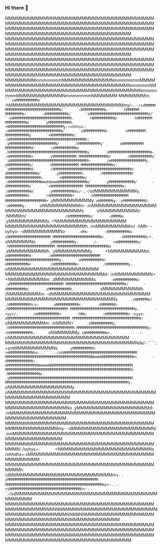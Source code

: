 ### Hi there 👋
MMMMMMMMMMMMMMMMMMMMMMMMMMMMMMMMMMMMMMMMMMMMMMMMMMMMMMMMMMMMMMMMMMMMMMMMMMMMMMMMMMMMMMMMMMMMMMMMMMMMMMMMMMMMMMMMMMMMMMMMMMMMMMMMMMMMMMMMMMMMMMMMMMMMMM
MMMMMMMMMMMMMMMMMMMMMMMMMMMMMMMMMMMMMMMMMMMMMMMMMMMMMMMMMMMMMMMMMMMMMMMMMMMMMMMMMMMMMMMMMMMMMMMMMMMMMMMMMMMMMMMMMMMMMMMMMMMMMMMMMMMMMMMMMMMMMMMMMMMMMM
MMMMMMMMMMMMMMMMMMMMMMMMMMMMMMMMMMMMMMMMMMMMMMMMMMMMMMMMMMMMMMMMMMMMMMMMMMMMMMMMMMMMMMMMMMMMMMMMMMMMMMMMMMMMMMMMMMMMMMMMMMMMMMMMMMMMMMMMMMMMMMMMMMMMMM
MMMMMMMMmmmmmmmNMMMMMMMMMMMMNmmmmmmmMMMMMMMMMMMMMMMMMMMMMMMMMMMMMMMMMMMMNmmmmmNMMMMMMMMMMMMMMMMMMMMMMMMMMMMMMMMMMMMNmmmmmmmMMMMMMMMMMMMNmmmmmmmNMMMMMM
MMMMMMMm:``  ```+mMMMMMMMMMMo```  ``:hMMMMMMMMMMMMMMMMMMMMMMMMMMMMMMmy/-.`````.-/sdMMMMMMMMMMMMMMMMMMMMMMMMMMMMMMm:``    `:NMMMMMMMMMMo.``  ` `hMMMMMM
MMMMMMMMm:       -dMMMMMMMMMNs`      `sMMMMMMMMMMMMMMMMMMMMMMMMMMMd/`             `-yNMMMMMMMMMMMMMMMMMMMMMMMMMMh.       +NMMMMMMMMMN/       -hMMMMMMM
MMMMMMMMMNo       `yMMMMMMMMMMh.       +NMMMMMMMMMMMMMMMMMMMMMMMMMy:+shhhso:.        :mMMMMMMMMMMMMMMMMMMMMMMMMo`      `sNMMMMMMMMMd-       :mMMMMMMMM
MMMMMMMMMMMy`      `+NMMMMMMMMMm:       :mMMMMMMMMMMMMMMMMMMMMMMMMMMMMMMMMMMNh:       .yMMMMMMMMMMMMMMMMMMMMMN/       .hMMMMMMMMMMy`       oNMMMMMMMMM
MMMMMMMMMMMMd-       :mMMMMMMMMMNo       .hMMMMMMMMMMMMMMMMMMMMMMMMMMMMMMMMMMMNy`      `oMMMMMMMMMMMMMMMMMMMm-       :mMMMMMMMMMN+`      .yMMMMMMMMMMM
MMMMMMMMMMMMMN/       .hMMMMMMMMMMs`      `sNMMMMMMMMMMMMMMMMMMMMMMMMMMMMMMMMMMMh-       /mMMMMMMMMMMMMMMMMy.       oNMMMMMMMMMm/       -dMMMMMMMMMMMM
MMMMMMMMMMMMMMNs`      `sMMMMMMMMMMd-       /NMMMMMMMMMMMMMMMMMMMMMMMMMMMMMMMMMMMm:       -dMMMMMMMMMMMMMNo`      .yMMMMMMMMMMh.       /NMMMMMMMMMMMMM
MMMMMMMMMMMMMMMMh.       +NMMMMMMMMMm/       :dMMMMMMMMMMMMMMNmmddmmmNMMMMMMMMMMMMNo`      .yMMMMMMMMMMMN/       -dMMMMMMMMMMs`      `sNMMMMMMMMMMMMMM
MMMMMMMMMMMMMMMMMm:       :mMMMMMMMMMNo`      .yMMMMMMMMMNds/-.`````.-/sdMMMMMMMMMMMy.      `oNMMMMMMMMd-       /mMMMMMMMMMN+       .hMMMMMMMMMMMMMMMM
MMMMMMMMMMMMMMMMMMN+`      .yMMMMMMMMMMy.      `oNMMMMMNy:`             `:yMMMMMMMMMMd-       :mMMMMMMy.      `oNMMMMMMMMMm-       :mMMMMMMMMMMMMMMMMM
MMMMMMMMMMMMMMMMMMMMs`      `oNMMMMMMMMMd-       :NMMMm/`                  /mMMMMMMMMMm/       -dMMMNo`      .yMMMMMMMMMMy.       +NMMMMMMMMMMMMMMMMMM
MMMMMMMMMMMMMMMMMMMMMh.       /mMMMMMMMMMm/       -hMh-       -oyhyo-       -dMMMMMMMMMNo`      .sMm:       -dMMMMMMMMMNo`      `sNMMMMMMMMMMMMMMMMMMM
MMMMMMMMMMMMMMMMMMMMMMm:       -dMMMMMMMMMNo`      `+.      `sNMMMMMNo`      .yMMMMMMMMMMy.       /-       +mMMMMMMMMMm/       -hMMMMMMMMMMMMMMMMMMMMM
MMMMMMMMMMMMMMMMMMMMMMMNo`      .sMMMMMMMMMMh.             .yMMMMMMMMMy`      `+NMMMMMMMMMm:             `oNMMMMMMMMMd-       :mMMMMMMMMMMMMMMMMMMMMMM
MMMMMMMMMMMMMMMMMMMMMMMMMy.       oNMMMMMMMMMd:           -mMMMMMMMMMN+         /mMMMMMMMMMN+           .hMMMMMMMMMMy.      `oNMMMMMMMMMMMMMMMMMMMMMMM
MMMMMMMMMMMMMMMMMMMMMMMMMMd-       :mMMMMMMMMMN+         +NMMMMMMMMMm:           .dMMMMMMMMMMs`        -mMMMMMMMMMNo       .yMMMMMMMMMMMMMMMMMMMMMMMMM
MMMMMMMMMMMMMMMMMMMMMMMMMMMm/       -dMMMMMMMMNs       .sMMMMMMMMMMh.             `sMMMMMMMMMMh.       /NMMMMMMMMm:       -dMMMMMMMMMMMMMMMMMMMMMMMMMM
MMMMMMMMMMMMMMMMMMMMMMMMMMMMNs`      .sNMMMMMm/       .hMMMMMMMMMMs`      `o-       oNMMMMMMMMMm:       -dMMMMMNh-       /NMMMMMMMMMMMMMMMMMMMMMMMMMMM
MMMMMMMMMMMMMMMMMMMMMMMMMMMMMMy.       -+yys/.       /mMMMMMMMMMN+       -hMm:       :mMMMMMMMMMN+`      `:oyyo:`      `oNMMMMMMMMMMMMMMMMMMMMMMMMMMMM
MMMMMMMMMMMMMMMMMMMMMMMMMMMMMMMm:                  `oNMMMMMMMMMm:       :mMMMN+`      .hMMMMMMMMMMy.                  -hMMMMMMMMMMMMMMMMMMMMMMMMMMMMMM
MMMMMMMMMMMMMMMMMMMMMMMMMMMMMMMMNy:`             `+hMMMMMMMMMMh.      `oNMMMMMMy.      `sNMMMMMMMMMm+.             `-oNMMMMMMMMMMMMMMMMMMMMMMMMMMMMMMM
MMMMMMMMMMMMMMMMMMMMMMMMMMMMMMMMMMNds/-.`````.:+ymMMMMMMMMMMNs`      .yMMMMMMMMMd-       +mMMMMMMMMMMNho:..````.-/ohNMMMMMMMMMMMMMMMMMMMMMMMMMMMMMMMMM
MMMMMMMMMMMMMMMMMMMMMMMMMMMMMMMMMMMMMMMNNmmmNNMMMMMMMMMMMMMm+       -dMMMMMMMMMMMN:       -mMMMMMMMMMMMMMNNmmmmNNMMMMMMMMMMMMMMMMMMMMMMMMMMMMMMMMMMMMM
MMMMMMMMMMMMMMMMMMMMMMMMMMMMMMMMMMMMMMMMMMMMMMMMMMMMMMMMMMd-       :NMMMMMMMMMMMMMNo       .yMMMMMMMMMMMMMMMMMMMMMMMMMMMMMMMMMMMMMMMMMMMMMMMMMMMMMMMMM
MMMMMMMMMMMMMMMMMMMMMMMMMMMMMMMMMMMMMMMMMMMMMMMMMMMMMMMMMy.      `oNMMMMMMMMMMMMMMMMy.       oNMMMMMMMMMMMMMMMMMMMMMMMMMMMMMMMMMMMMMMMMMMMMMMMMMMMMMMM
MMMMMMMMMMMMMMMMMMMMMMMMMMMMMMMMMMMMMMMMMMMMMMMMMMMMMMMNo       .yMMMMMMMMMMMMMMMMMMMd-       :mMMMMMMMMMMMMMMMMMMMMMMMMMMMMMMMMMMMMMMMMMMMMMMMMMMMMMM
MMMMMMMMMMMMMMMMMMMMMMMMMMMMMMMMMMMMMMMMMMMMNMMMMMMMMmy-       -dMMMMMMMMMMMMMMMMMMMMMN/       .omMMMMMMMMMMMMMMMMMMMMMMMMMMMMMMMMMMMMMMMMMMMMMMMMMMMM
MMMMMMMMMMMMMMMMMMMMMMMMMMMMMMMMMMMMMMMMMMN:./oyhys+:`       `+NMMMMMMMMMMMMMMMMMMMMMMMNs`       `/ohhdhs+:sMMMMMMMMMMMMMMMMMMMMMMMMMMMMMMMMMMMMMMMMMM
MMMMMMMMMMMMMMMMMMMMMMMMMMMMMMMMMMMMMMMMMMMh:`             `/dMMMMMMMMMMMMMMMMMMMMMMMMMMMm+.             `-yMMMMMMMMMMMMMMMMMMMMMMMMMMMMMMMMMMMMMMMMMM
MMMMMMMMMMMMMMMMMMMMMMMMMMMMMMMMMMMMMMMMMMMMMmy+-.`   `.-+yNMMMMMMMMMMMMMMMMMMMMMMMMMMMMMMMNh+:.`   `.-/sdMMMMMMMMMMMMMMMMMMMMMMMMMMMMMMMMMMMMMMMMMMMM
MMMMMMMMMMMMMMMMMMMMMMMMMMMMMMMMMMMMMMMMMMMMMMMMMNNNNNNNMMMMMMMMMMMMMMMMMMMMMMMMMMMMMMMMMMMMMMMMNNNNNNMMMMMMMMMMMMMMMMMMMMMMMMMMMMMMMMMMMMMMMMMMMMMMMM
MMMMMMMMMMMMMMMMMMMMMMMMMMMMMMMMMMMMMMMMMMMMMMMMMMMMMMMMMMMMMMMMMMMMMMMMMMMMMMMMMMMMMMMMMMMMMMMMMMMMMMMMMMMMMMMMMMMMMMMMMMMMMMMMMMMMMMMMMMMMMMMMMMMMMM
<!--
**Wminh100101/Wminh100101** is a ✨ _special_ ✨ repository because its `README.md` (this file) appears on your GitHub profile.

Here are some ideas to get you started:

- 🔭 I’m currently working on ...
- 🌱 I’m currently learning ...
- 👯 I’m looking to collaborate on ...
- 🤔 I’m looking for help with ...
- 💬 Ask me about ...
- 📫 How to reach me: ...
- 😄 Pronouns: ...
- ⚡ Fun fact: ...
-->

